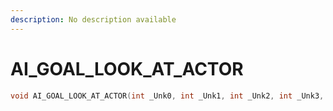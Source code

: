 ```yaml
---
description: No description available 
---
```


# AI_GOAL_LOOK_AT_ACTOR

```cpp
void AI_GOAL_LOOK_AT_ACTOR(int _Unk0, int _Unk1, int _Unk2, int _Unk3, int _Unk4, int _Unk5, int _Unk6);
```
